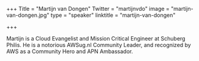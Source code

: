 +++
Title = "Martijn van Dongen"
Twitter = "martijnvdo"
image = "martijn-van-dongen.jpg"
type = "speaker"
linktitle = "martijn-van-dongen"

+++

Martijn is a Cloud Evangelist and Mission Critical Engineer at Schuberg Philis. He is a notorious AWSug.nl Community Leader, and recognized by AWS as a Community Hero and APN Ambassador.
